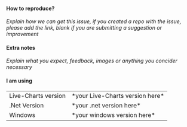 #### How to reproduce?

*Explain how we can get this issue, if you created a repo with the issue, please add the link, blank if you are submitting a suggestion or improvement*

#### Extra notes

*Explain what you expect, feedback, images or anything you concider necessary*

#### I am using

<table>
<tr>
    <td>Live-Charts version</td>
    <td>*your Live-Charts version here*</td>
</tr>
<tr>
    <td>.Net Version</td>
    <td>*your .net version here*</td>
</tr>
<tr>
    <td>Windows</td>
    <td>*your windows version here*</td>
</tr>
</table>
